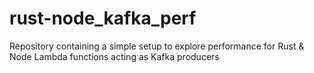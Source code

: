 # rust-node_kafka_perf
Repository containing a simple setup to explore performance for Rust &amp; Node Lambda functions acting as Kafka producers
